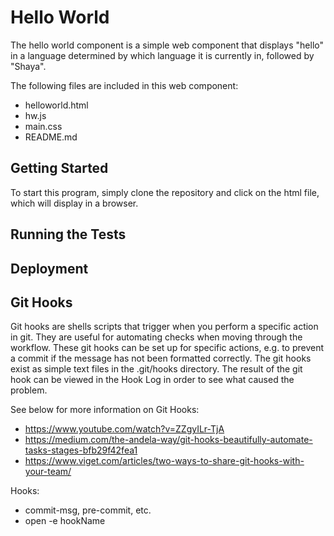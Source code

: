 # Hello World
The hello world component is a simple web component that displays "hello" in
a language determined by which language it is currently in, followed by
"Shaya".

The following files are included in this web component:
* helloworld.html
* hw.js
* main.css
* README.md

## Getting Started
To start this program, simply clone the repository and click on the html file,
which will display in a browser.


## Running the Tests



## Deployment


## Git Hooks
Git hooks are shells scripts that trigger when you perform a specific action
in git. They are useful for automating checks when moving through the workflow.
These git hooks can be set up for specific actions, e.g. to prevent a commit
if the message has not been formatted correctly. The git hooks exist as simple
text files in the .git/hooks directory. The result of the git hook can be
viewed in the Hook Log in order to see what caused the problem.

See below for more information on Git Hooks:
* https://www.youtube.com/watch?v=ZZgyILr-TjA
* https://medium.com/the-andela-way/git-hooks-beautifully-automate-tasks-stages-bfb29f42fea1
* https://www.viget.com/articles/two-ways-to-share-git-hooks-with-your-team/

Hooks:
* commit-msg, pre-commit, etc.
* open -e hookName